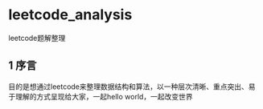 # leetcode_analysis
leetcode题解整理
## 1 序言
目的是想通过leetcode来整理数据结构和算法，以一种层次清晰、重点突出、易于理解的方式呈现给大家，一起hello world，一起改变世界

